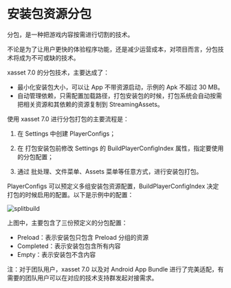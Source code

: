 # 安装包资源分包

分包，是一种把游戏内容按需进行切割的技术。

不论是为了让用户更快的体验程序功能，还是减少运营成本，对项目而言，分包技术将成为不可或缺的技术。

xasset 7.0 的分包技术，主要达成了：

- 最小化安装包大小，可以让 App 不带资源启动，示例的 Apk 不超过 30 MB。
- 自动管理依赖，只需配置加载路径，打包安装包的时候，打包系统会自动按需把相关资源和其依赖的资源复制到 StreamingAssets。

使用 xasset 7.0 进行分包打包的主要流程是：

1. 在 Settings 中创建 PlayerConfigs；

2. 在 打包安装包前修改 Settings 的 BuildPlayerConfigIndex 属性，指定要使用的分包配置；

3. 通过 批处理、文件菜单、Assets 菜单等任意方式，进行安装包打包。

PlayerConfigs 可以预定义多组安装包资源配置，BuildPlayerConfigIndex 决定打包的时候启用的配置。以下是示例中的配置：

![splitbuild](/img/splitbuild.png)

上图中，主要包含了三份预定义的分包配置：

- Preload：表示安装包只包含 Preload 分组的资源
- Completed：表示安装包包含所有内容
- Empty：表示安装包不含内容

注：对于团队用户，xasset 7.0 以及对 Android App Bundle 进行了完美适配，有需要的团队用户可以在对应的技术支持群发起对接需求。